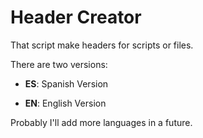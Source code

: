# Header Creator

That script make headers for scripts or files.

There are two versions:

* **ES**: Spanish Version

* **EN**: English Version

Probably I'll add more languages in a future.
